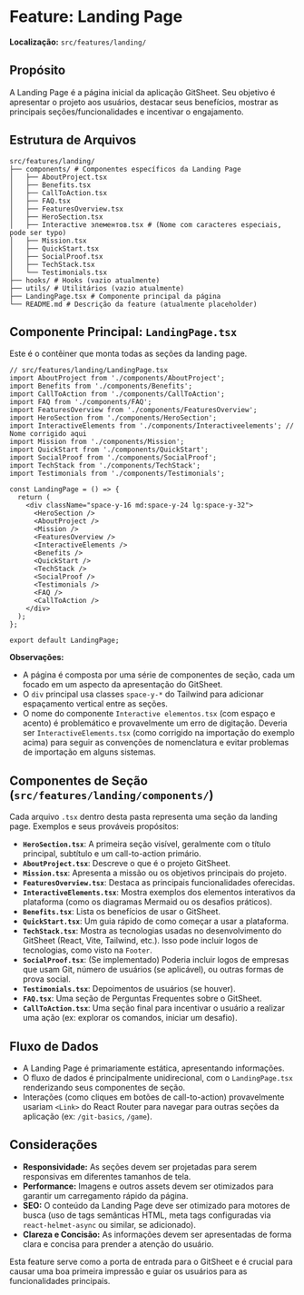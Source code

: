 # Feature: Landing Page

**Localização:** `src/features/landing/`

## Propósito

A Landing Page é a página inicial da aplicação GitSheet. Seu objetivo é apresentar o projeto aos usuários, destacar seus benefícios, mostrar as principais seções/funcionalidades e incentivar o engajamento.

## Estrutura de Arquivos

```
src/features/landing/
├── components/ # Componentes específicos da Landing Page
│   ├── AboutProject.tsx
│   ├── Benefits.tsx
│   ├── CallToAction.tsx
│   ├── FAQ.tsx
│   ├── FeaturesOverview.tsx
│   ├── HeroSection.tsx
│   ├── Interactive элементов.tsx # (Nome com caracteres especiais, pode ser typo)
│   ├── Mission.tsx
│   ├── QuickStart.tsx
│   ├── SocialProof.tsx
│   ├── TechStack.tsx
│   └── Testimonials.tsx
├── hooks/ # Hooks (vazio atualmente)
├── utils/ # Utilitários (vazio atualmente)
├── LandingPage.tsx # Componente principal da página
└── README.md # Descrição da feature (atualmente placeholder)
```

## Componente Principal: `LandingPage.tsx`

Este é o contêiner que monta todas as seções da landing page.

```tsx
// src/features/landing/LandingPage.tsx
import AboutProject from './components/AboutProject';
import Benefits from './components/Benefits';
import CallToAction from './components/CallToAction';
import FAQ from './components/FAQ';
import FeaturesOverview from './components/FeaturesOverview';
import HeroSection from './components/HeroSection';
import InteractiveElements from './components/Interactiveelements'; // Nome corrigido aqui
import Mission from './components/Mission';
import QuickStart from './components/QuickStart';
import SocialProof from './components/SocialProof';
import TechStack from './components/TechStack';
import Testimonials from './components/Testimonials';

const LandingPage = () => {
  return (
    <div className="space-y-16 md:space-y-24 lg:space-y-32">
      <HeroSection />
      <AboutProject />
      <Mission />
      <FeaturesOverview />
      <InteractiveElements />
      <Benefits />
      <QuickStart />
      <TechStack />
      <SocialProof /> 
      <Testimonials />
      <FAQ />
      <CallToAction />
    </div>
  );
};

export default LandingPage;
```

**Observações:**
*   A página é composta por uma série de componentes de seção, cada um focado em um aspecto da apresentação do GitSheet.
*   O `div` principal usa classes `space-y-*` do Tailwind para adicionar espaçamento vertical entre as seções.
*   O nome do componente `Interactive elementos.tsx` (com espaço e acento) é problemático e provavelmente um erro de digitação. Deveria ser `InteractiveElements.tsx` (como corrigido na importação do exemplo acima) para seguir as convenções de nomenclatura e evitar problemas de importação em alguns sistemas.

## Componentes de Seção (`src/features/landing/components/`)

Cada arquivo `.tsx` dentro desta pasta representa uma seção da landing page. Exemplos e seus prováveis propósitos:

*   **`HeroSection.tsx`**: A primeira seção visível, geralmente com o título principal, subtítulo e um call-to-action primário.
*   **`AboutProject.tsx`**: Descreve o que é o projeto GitSheet.
*   **`Mission.tsx`**: Apresenta a missão ou os objetivos principais do projeto.
*   **`FeaturesOverview.tsx`**: Destaca as principais funcionalidades oferecidas.
*   **`InteractiveElements.tsx`**: Mostra exemplos dos elementos interativos da plataforma (como os diagramas Mermaid ou os desafios práticos).
*   **`Benefits.tsx`**: Lista os benefícios de usar o GitSheet.
*   **`QuickStart.tsx`**: Um guia rápido de como começar a usar a plataforma.
*   **`TechStack.tsx`**: Mostra as tecnologias usadas no desenvolvimento do GitSheet (React, Vite, Tailwind, etc.). Isso pode incluir logos de tecnologias, como visto na `Footer`.
*   **`SocialProof.tsx`**: (Se implementado) Poderia incluir logos de empresas que usam Git, número de usuários (se aplicável), ou outras formas de prova social.
*   **`Testimonials.tsx`**: Depoimentos de usuários (se houver).
*   **`FAQ.tsx`**: Uma seção de Perguntas Frequentes sobre o GitSheet.
*   **`CallToAction.tsx`**: Uma seção final para incentivar o usuário a realizar uma ação (ex: explorar os comandos, iniciar um desafio).

## Fluxo de Dados

*   A Landing Page é primariamente estática, apresentando informações.
*   O fluxo de dados é principalmente unidirecional, com o `LandingPage.tsx` renderizando seus componentes de seção.
*   Interações (como cliques em botões de call-to-action) provavelmente usariam `<Link>` do React Router para navegar para outras seções da aplicação (ex: `/git-basics`, `/game`).

## Considerações

*   **Responsividade:** As seções devem ser projetadas para serem responsivas em diferentes tamanhos de tela.
*   **Performance:** Imagens e outros assets devem ser otimizados para garantir um carregamento rápido da página.
*   **SEO:** O conteúdo da Landing Page deve ser otimizado para motores de busca (uso de tags semânticas HTML, meta tags configuradas via `react-helmet-async` ou similar, se adicionado).
*   **Clareza e Concisão:** As informações devem ser apresentadas de forma clara e concisa para prender a atenção do usuário.

Esta feature serve como a porta de entrada para o GitSheet e é crucial para causar uma boa primeira impressão e guiar os usuários para as funcionalidades principais. 